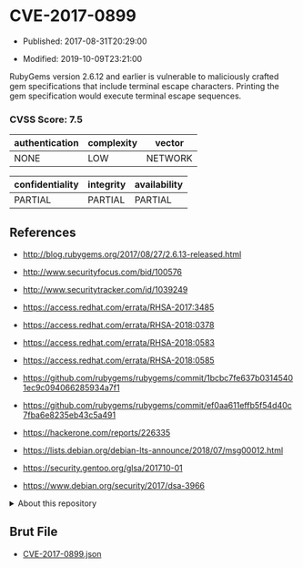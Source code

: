# CVE-2017-0899

- Published: 2017-08-31T20:29:00

- Modified: 2019-10-09T23:21:00

RubyGems version 2.6.12 and earlier is vulnerable to maliciously crafted gem specifications that include terminal escape characters. Printing the gem specification would execute terminal escape sequences.

### CVSS Score: **7.5**

| authentication | complexity | vector |
| --- | --- | --- |
| NONE | LOW | NETWORK |

| confidentiality | integrity | availability |
| --- | --- | --- |
| PARTIAL | PARTIAL | PARTIAL |

## References

* http://blog.rubygems.org/2017/08/27/2.6.13-released.html

* http://www.securityfocus.com/bid/100576

* http://www.securitytracker.com/id/1039249

* https://access.redhat.com/errata/RHSA-2017:3485

* https://access.redhat.com/errata/RHSA-2018:0378

* https://access.redhat.com/errata/RHSA-2018:0583

* https://access.redhat.com/errata/RHSA-2018:0585

* https://github.com/rubygems/rubygems/commit/1bcbc7fe637b03145401ec9c094066285934a7f1

* https://github.com/rubygems/rubygems/commit/ef0aa611effb5f54d40c7fba6e8235eb43c5a491

* https://hackerone.com/reports/226335

* https://lists.debian.org/debian-lts-announce/2018/07/msg00012.html

* https://security.gentoo.org/glsa/201710-01

* https://www.debian.org/security/2017/dsa-3966

<details>
<summary>About this repository</summary> 

  This repository is part of the project [Live Hack CVE](https://github.com/Live-Hack-CVE). Main website can be found [www.live-hack.org](https://www.live-hack.org) 
  
  Made by [Sn0wAlice](https://github.com/Sn0wAlice) for the people that care about security and need to have a feed of the latest CVEs. Hope you enjoy it, don't forget to star the repo and follow me on [Twitter](https://twitter.com/Sn0wAlice) and [Github](https://github.com/Sn0wAlice). And that is my [personnal website](https://www.alice-snow.me/)

  - [Home Page](https://github.com/Live-Hack-CVE)
  - [Framework](https://github.com/Live-Hack-CVE/cve-framework)
  - [CVE database](https://github.com/Live-Hack-CVE/full_database)
  - [Changelog](https://github.com/Live-Hack-CVE/Changelog)
</details>

## Brut File

* [CVE-2017-0899.json](https://raw.githubusercontent.com/Live-Hack-CVE/full_database/main/cves/2017/CVE-2017-0899.json)

